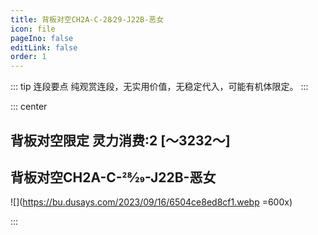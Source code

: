 ```yaml
---
title: 背板对空CH2A-C-28⁄29-J22B-恶女
icon: file
pageIno: false
editLink: false
order: 1
---
```


::: tip 连段要点
纯观赏连段，无实用价值，无稳定代入，可能有机体限定。
:::

::: center
## **背板对空限定 灵力消费:2 [～3232～]**
## **背板对空CH2A-C-28⁄29-J22B-恶女**

![](https://bu.dusays.com/2023/09/16/6504ce8ed8cf1.webp =600x)

:::
